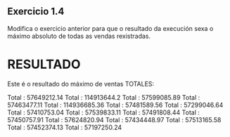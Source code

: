 ## Exercicio 1.4

Modifica o exercicio anterior para que o resultado da execución sexa o máximo absoluto de todas as vendas rexistradas.


# RESULTADO

Este é o resultado do máximo de ventas TOTALES:

Total :         57649212.14
Total :         114913644.2
Total :         57599085.89
Total :         57463477.11
Total :         114936685.36
Total :         57481589.56
Total :         57299046.64
Total :         57410753.04
Total :         57539833.11
Total :         57491808.44
Total :         57450757.91
Total :         57624820.94
Total :         57434448.97
Total :         57513165.58
Total :         57452374.13
Total :         57197250.24

